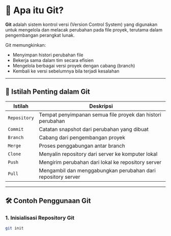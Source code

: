 # 📘 Apa itu Git?

**Git** adalah sistem kontrol versi (Version Control System) yang digunakan untuk mengelola dan melacak perubahan pada file proyek, terutama dalam pengembangan perangkat lunak.

Git memungkinkan:
- Menyimpan histori perubahan file
- Bekerja sama dalam tim secara efisien
- Mengelola berbagai versi proyek dengan cabang (branch)
- Kembali ke versi sebelumnya bila terjadi kesalahan

---

## 🔑 Istilah Penting dalam Git

| Istilah     | Deskripsi |
|-------------|-----------|
| `Repository` | Tempat penyimpanan semua file proyek dan histori perubahan |
| `Commit`     | Catatan snapshot dari perubahan yang dibuat |
| `Branch`     | Cabang dari pengembangan proyek |
| `Merge`      | Proses penggabungan antar branch |
| `Clone`      | Menyalin repository dari server ke komputer lokal |
| `Push`       | Mengirim perubahan dari lokal ke repository server |
| `Pull`       | Mengambil dan menggabungkan perubahan dari repository server |

---

## 🛠️ Contoh Penggunaan Git

### 1. Inisialisasi Repository Git
```bash
git init
